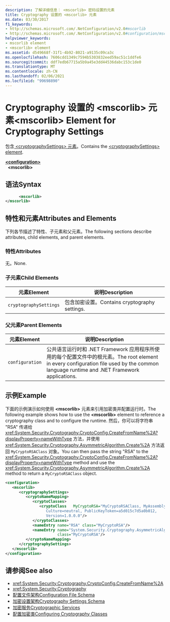 ```yaml
---
description: 了解详细信息： <mscorlib> 密码设置的元素
title: Cryptography 设置的 <mscorlib> 元素
ms.date: 03/30/2017
f1_keywords:
- http://schemas.microsoft.com/.NetConfiguration/v2.0#mscorlib
- http://schemas.microsoft.com/.NetConfiguration/v2.0#configuration/mscorlib
helpviewer_keywords:
- mscorlib element
- <mscorlib> element
ms.assetid: d549668f-31f1-4b92-8021-a9135c09ca3c
ms.openlocfilehash: 7606cdd1349c7594b5303832eed59ac51c1ddfe6
ms.sourcegitcommit: ddf7edb67715a5b9a45e3dd44536dabc153c1de0
ms.translationtype: MT
ms.contentlocale: zh-CN
ms.lasthandoff: 02/06/2021
ms.locfileid: "99698890"
---
```

# <a name="mscorlib-element-for-cryptography-settings"></a><span data-ttu-id="bbf95-103">Cryptography 设置的 \<mscorlib> 元素</span><span class="sxs-lookup"><span data-stu-id="bbf95-103">\<mscorlib> Element for Cryptography Settings</span></span>

<span data-ttu-id="bbf95-104">包含[ \<cryptographySettings> 元素](cryptographysettings-element.md)。</span><span class="sxs-lookup"><span data-stu-id="bbf95-104">Contains the [\<cryptographySettings> element](cryptographysettings-element.md).</span></span>  
  
[**\<configuration>**](../configuration-element.md)  
&nbsp;&nbsp;**\<mscorlib>**  
  
## <a name="syntax"></a><span data-ttu-id="bbf95-105">语法</span><span class="sxs-lookup"><span data-stu-id="bbf95-105">Syntax</span></span>  
  
```xml  
      <mscorlib>
</mscorlib>  
```  
  
## <a name="attributes-and-elements"></a><span data-ttu-id="bbf95-106">特性和元素</span><span class="sxs-lookup"><span data-stu-id="bbf95-106">Attributes and Elements</span></span>  

 <span data-ttu-id="bbf95-107">下列各节描述了特性、子元素和父元素。</span><span class="sxs-lookup"><span data-stu-id="bbf95-107">The following sections describe attributes, child elements, and parent elements.</span></span>  
  
### <a name="attributes"></a><span data-ttu-id="bbf95-108">特性</span><span class="sxs-lookup"><span data-stu-id="bbf95-108">Attributes</span></span>  

 <span data-ttu-id="bbf95-109">无。</span><span class="sxs-lookup"><span data-stu-id="bbf95-109">None.</span></span>  
  
### <a name="child-elements"></a><span data-ttu-id="bbf95-110">子元素</span><span class="sxs-lookup"><span data-stu-id="bbf95-110">Child Elements</span></span>  
  
|<span data-ttu-id="bbf95-111">元素</span><span class="sxs-lookup"><span data-stu-id="bbf95-111">Element</span></span>|<span data-ttu-id="bbf95-112">说明</span><span class="sxs-lookup"><span data-stu-id="bbf95-112">Description</span></span>|  
|-------------|-----------------|  
|`cryptographySettings`|<span data-ttu-id="bbf95-113">包含加密设置。</span><span class="sxs-lookup"><span data-stu-id="bbf95-113">Contains cryptography settings.</span></span>|  
  
### <a name="parent-elements"></a><span data-ttu-id="bbf95-114">父元素</span><span class="sxs-lookup"><span data-stu-id="bbf95-114">Parent Elements</span></span>  
  
|<span data-ttu-id="bbf95-115">元素</span><span class="sxs-lookup"><span data-stu-id="bbf95-115">Element</span></span>|<span data-ttu-id="bbf95-116">说明</span><span class="sxs-lookup"><span data-stu-id="bbf95-116">Description</span></span>|  
|-------------|-----------------|  
|`configuration`|<span data-ttu-id="bbf95-117">公共语言运行时和 .NET Framework 应用程序所使用的每个配置文件中的根元素。</span><span class="sxs-lookup"><span data-stu-id="bbf95-117">The root element in every configuration file used by the common language runtime and .NET Framework applications.</span></span>|  
  
## <a name="example"></a><span data-ttu-id="bbf95-118">示例</span><span class="sxs-lookup"><span data-stu-id="bbf95-118">Example</span></span>  

 <span data-ttu-id="bbf95-119">下面的示例演示如何使用 **\<mscorlib>** 元素来引用加密类并配置运行时。</span><span class="sxs-lookup"><span data-stu-id="bbf95-119">The following example shows how to use the **\<mscorlib>** element to reference a cryptography class and to configure the runtime.</span></span> <span data-ttu-id="bbf95-120">然后，你可以将字符串 "RSA" 传递给 <xref:System.Security.Cryptography.CryptoConfig.CreateFromName%2A?displayProperty=nameWithType> 方法，并使用 <xref:System.Security.Cryptography.AsymmetricAlgorithm.Create%2A> 方法返回 `MyCryptoRSAClass` 对象。</span><span class="sxs-lookup"><span data-stu-id="bbf95-120">You can then pass the string "RSA" to the <xref:System.Security.Cryptography.CryptoConfig.CreateFromName%2A?displayProperty=nameWithType> method and use the <xref:System.Security.Cryptography.AsymmetricAlgorithm.Create%2A> method to return a `MyCryptoRSAClass` object.</span></span>  
  
```xml  
<configuration>  
   <mscorlib>  
      <cryptographySettings>  
         <cryptoNameMapping>  
            <cryptoClasses>  
               <cryptoClass   MyCryptoRSA="MyCryptoRSAClass, MyAssembly  
                  Culture=neutral, PublicKeyToken=a5d015c7d5a0b012,  
                  Version=1.0.0.0"/>  
            </cryptoClasses>  
            <nameEntry name="RSA" class="MyCryptoRSA"/>  
            <nameEntry name="System.Security.Cryptography.AsymmetricAlgorithm"  
                       class="MyCryptoRSA"/>  
         </cryptoNameMapping>  
      </cryptographySettings>  
   </mscorlib>  
</configuration>  
```  
  
## <a name="see-also"></a><span data-ttu-id="bbf95-121">请参阅</span><span class="sxs-lookup"><span data-stu-id="bbf95-121">See also</span></span>

- <xref:System.Security.Cryptography.CryptoConfig.CreateFromName%2A>
- <xref:System.Security.Cryptography>
- [<span data-ttu-id="bbf95-122">配置文件架构</span><span class="sxs-lookup"><span data-stu-id="bbf95-122">Configuration File Schema</span></span>](../index.md)
- [<span data-ttu-id="bbf95-123">加密设置架构</span><span class="sxs-lookup"><span data-stu-id="bbf95-123">Cryptography Settings Schema</span></span>](index.md)
- [<span data-ttu-id="bbf95-124">加密服务</span><span class="sxs-lookup"><span data-stu-id="bbf95-124">Cryptographic Services</span></span>](../../../../standard/security/cryptographic-services.md)
- [<span data-ttu-id="bbf95-125">配置加密类</span><span class="sxs-lookup"><span data-stu-id="bbf95-125">Configuring Cryptography Classes</span></span>](../../configure-cryptography-classes.md)
